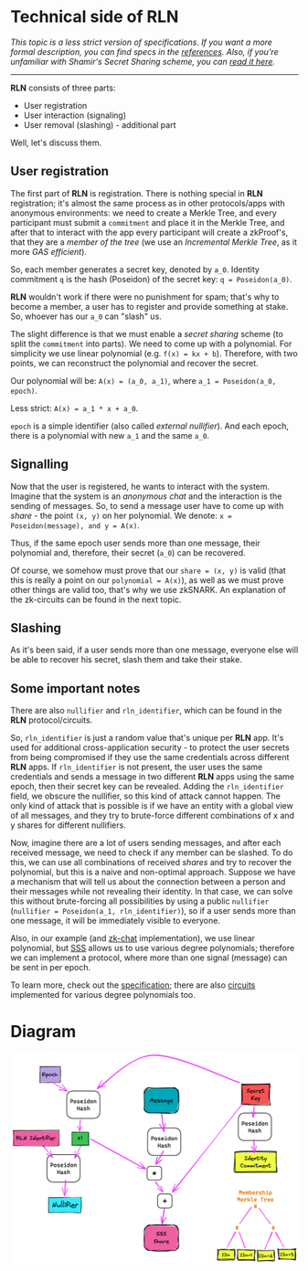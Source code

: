 # Technical side of RLN

*This topic is a less strict version of specifications. If you want a more formal description, you can find specs in the [references](./references.md). Also, if you're unfamiliar with Shamir's Secret Sharing scheme, you can [read it here](./sss.md).*

___

**RLN** consists of three parts:
* User registration
* User interaction (signaling)
* User removal (slashing) - additional part

Well, let's discuss them.

## User registration
The first part of **RLN** is registration. There is nothing special in **RLN** registration; it's almost the same process as in other protocols/apps with anonymous environments: we need to create a Merkle Tree, and every participant must submit a `commitment` and place it in the Merkle Tree, and after that to interact with the app every participant will create a zkProof's, that they are a *member of the tree* (we use an *Incremental Merkle Tree*, as it more *GAS efficient*).

So, each member generates a secret key, denoted by `a_0`. Identity commitment `q` is the hash (Poseidon) of the secret key: `q = Poseidon(a_0)`.

**RLN** wouldn't work if there were no punishment for spam; that's why to become a member, a user has to register and provide something at stake. So, whoever has our `a_0` can "slash" us. 

The slight difference is that we must enable a *secret sharing* scheme (to split the `commitment` into parts). We need to come up with a polynomial. For simplicity we use linear polynomial (e.g. `f(x) = kx + b`). Therefore, with two points, we can reconstruct the polynomial and recover the secret. 

Our polynomial will be: `A(x) = (a_0, a_1)`, where `a_1 = Poseidon(a_0, epoch)`.

Less strict: `A(x) = a_1 * x + a_0`.

`epoch` is a simple identifier (also called *external nullifier*). And each epoch, there is a polynomial with new `a_1` and the same `a_0`. 

## Signalling
Now that the user is registered, he wants to interact with the system. Imagine that the system is an *anonymous chat* and the interaction is the sending of messages. 
So, to send a message user have to come up with *share* - the point `(x, y)` on her polynomial. 
We denote: `x = Poseidon(message), and y = A(x)`. 

Thus, if the same epoch user sends more than one message, their polynomial and, therefore, their secret (`a_0`) can be recovered.

Of course, we somehow must prove that our `share = (x, y)` is valid (that this is really a point on our `polynomial = A(x)`), as well as we must prove other things are valid too, that's why we use zkSNARK. An explanation of the zk-circuits can be found in the next topic.

## Slashing
As it's been said, if a user sends more than one message, everyone else will be able to recover his secret, slash them and take their stake.

## Some important notes
There are also `nullifier` and `rln_identifier`, which can be found in the **RLN** protocol/circuits.

So, `rln_identifier` is just a random value that's unique per **RLN** app. It's used for additional cross-application security - to protect the user secrets from being compromised if they use the same credentials across different **RLN** apps. If `rln_identifier` is not present, the user uses the same credentials and sends a message in two different **RLN** apps using the same epoch, then their secret key can be revealed. Adding the `rln_identifier` field, we obscure the nullifier, so this kind of attack cannot happen. The only kind of attack that is possible is if we have an entity with a global view of all messages, and they try to brute-force different combinations of x and y shares for different nullifiers.

Now, imagine there are a lot of users sending messages, and after each received message, we need to check if any member can be slashed. To do this, we can use all combinations of received *shares* and try to recover the polynomial, but this is a naive and non-optimal approach. Suppose we have a mechanism that will tell us about the connection between a person and their messages while not revealing their identity. In that case, we can solve this without brute-forcing all possibilities by using a public `nullifier` (`nullifier = Poseidon(a_1, rln_identifier)`), so if a user sends more than one message, it will be immediately visible to everyone.

Also, in our example (and [zk-chat](https://github.com/njofce/zk-chat) implementation), we use linear polynomial, but [SSS](sss.md) allows us to use various degree polynomials; therefore we can implement a protocol, where more than one signal (message) can be sent in per epoch. 

To learn more, check out the [specification](https://hackmd.io/7GR5Vi28Rz2EpEmLK0E0Aw?view); there are also [circuits](https://github.com/privacy-scaling-explorations/rln/tree/master/circuits) implemented for various degree polynomials too.

# Diagram

![alt text](./images/rln-circuit.png)